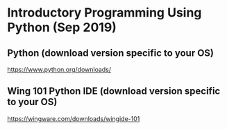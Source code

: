# Introductory Programming Using Python (Sep 2019)

## Python (download version specific to your OS) 
https://www.python.org/downloads/

## Wing 101 Python IDE (download version specific to your OS)
https://wingware.com/downloads/wingide-101
